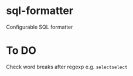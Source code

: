 # sql-formatter
Configurable SQL formatter


# To DO
Check word breaks after regexp e.g. `selectselect`